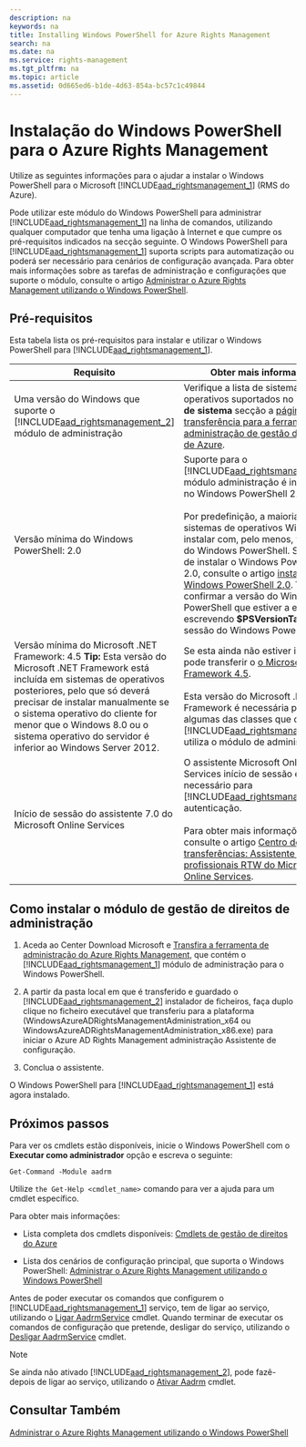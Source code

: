 ```yaml
---
description: na
keywords: na
title: Installing Windows PowerShell for Azure Rights Management
search: na
ms.date: na
ms.service: rights-management
ms.tgt_pltfrm: na
ms.topic: article
ms.assetid: 0d665ed6-b1de-4d63-854a-bc57c1c49844
---
```

# Instala&#231;&#227;o do Windows PowerShell para o Azure Rights Management
Utilize as seguintes informações para o ajudar a instalar o Windows PowerShell para o Microsoft [!INCLUDE[aad_rightsmanagement_1](../Token/aad_rightsmanagement_1_md.md)] (RMS do Azure).

Pode utilizar este módulo do Windows PowerShell para administrar [!INCLUDE[aad_rightsmanagement_1](../Token/aad_rightsmanagement_1_md.md)] na linha de comandos, utilizando qualquer computador que tenha uma ligação à Internet e que cumpre os pré-requisitos indicados na secção seguinte. O Windows PowerShell para [!INCLUDE[aad_rightsmanagement_1](../Token/aad_rightsmanagement_1_md.md)] suporta scripts para automatização ou poderá ser necessário para cenários de configuração avançada. Para obter mais informações sobre as tarefas de administração e configurações que suporte o módulo, consulte o artigo [Administrar o Azure Rights Management utilizando o Windows PowerShell](../Topic/Administering_Azure_Rights_Management_by_Using_Windows_PowerShell.md).

## Pré-requisitos
Esta tabela lista os pré-requisitos para instalar e utilizar o Windows PowerShell para [!INCLUDE[aad_rightsmanagement_1](../Token/aad_rightsmanagement_1_md.md)].

|Requisito|Obter mais informações|
|-------------|--------------------------|
|Uma versão do Windows que suporte o [!INCLUDE[aad_rightsmanagement_2](../Token/aad_rightsmanagement_2_md.md)] módulo de administração|Verifique a lista de sistemas operativos suportados no **requisitos de sistema** secção a [página de transferência para a ferramenta de administração de gestão de direitos de Azure](http://go.microsoft.com/fwlink/?LinkId=257721).|
|Versão mínima do Windows PowerShell: 2.0|Suporte para o [!INCLUDE[aad_rightsmanagement_2](../Token/aad_rightsmanagement_2_md.md)] módulo administração é introduzido no Windows PowerShell 2.0.<br /><br />Por predefinição, a maioria dos sistemas de operativos Windows instalar com, pelo menos, versão 2.0 do Windows PowerShell. Se precisar de instalar o Windows PowerShell 2.0, consulte o artigo [instalar o Windows PowerShell 2.0](http://msdn.microsoft.com/library/ff637750.aspx). **Tip:** Pode confirmar a versão do Windows PowerShell que estiver a executar, escrevendo **$PSVersionTable** numa sessão do Windows PowerShell.|
|Versão mínima do Microsoft .NET Framework: 4.5 **Tip:** Esta versão do Microsoft .NET Framework está incluída em sistemas de operativos posteriores, pelo que só deverá precisar de instalar manualmente se o sistema operativo do cliente for menor que o Windows 8.0 ou o sistema operativo do servidor é inferior ao Windows Server 2012.|Se esta ainda não estiver instalada, pode transferir o [o Microsoft .NET Framework 4.5](http://www.microsoft.com/download/details.aspx?id=30653).<br /><br />Esta versão do Microsoft .NET Framework é necessária para algumas das classes que o [!INCLUDE[aad_rightsmanagement_2](../Token/aad_rightsmanagement_2_md.md)] utiliza o módulo de administração.|
|Início de sessão do assistente 7.0 do Microsoft Online Services|O assistente Microsoft Online Services início de sessão é necessário para [!INCLUDE[aad_rightsmanagement_1](../Token/aad_rightsmanagement_1_md.md)] autenticação.<br /><br />Para obter mais informações, consulte o artigo [Centro de transferências: Assistente para IT profissionais RTW do Microsoft Online Services](http://www.microsoft.com/en-us/download/details.aspx?id=41950).|

## Como instalar o módulo de gestão de direitos de administração

1.  Aceda ao Center Download Microsoft e [Transfira a ferramenta de administração do Azure Rights Management](https://go.microsoft.com/fwlink/?LinkId=257721), que contém o [!INCLUDE[aad_rightsmanagement_1](../Token/aad_rightsmanagement_1_md.md)] módulo de administração para o Windows PowerShell.

2.  A partir da pasta local em que é transferido e guardado o [!INCLUDE[aad_rightsmanagement_2](../Token/aad_rightsmanagement_2_md.md)] instalador de ficheiros, faça duplo clique no ficheiro executável que transferiu para a plataforma (WindowsAzureADRightsManagementAdministration_x64 ou WindowsAzureADRightsManagementAdministration_x86.exe) para iniciar o Azure AD Rights Management administração Assistente de configuração.

3.  Conclua o assistente.

O Windows PowerShell para [!INCLUDE[aad_rightsmanagement_1](../Token/aad_rightsmanagement_1_md.md)] está agora instalado.

## Próximos passos
Para ver os cmdlets estão disponíveis, inicie o Windows PowerShell com o **Executar como administrador** opção e escreva o seguinte:

```
Get-Command -Module aadrm
```
Utilize `the Get-Help <cmdlet_name>` comando para ver a ajuda para um cmdlet específico.

Para obter mais informações:

-   Lista completa dos cmdlets disponíveis: [Cmdlets de gestão de direitos do Azure](https://msdn.microsoft.com/library/windowsazure/dn629398.aspx)

-   Lista dos cenários de configuração principal, que suporta o Windows PowerShell: [Administrar o Azure Rights Management utilizando o Windows PowerShell](../Topic/Administering_Azure_Rights_Management_by_Using_Windows_PowerShell.md)

Antes de poder executar os comandos que configurem o [!INCLUDE[aad_rightsmanagement_1](../Token/aad_rightsmanagement_1_md.md)] serviço, tem de ligar ao serviço, utilizando o [Ligar AadrmService](https://msdn.microsoft.com/library/windowsazure/dn629415.aspx) cmdlet. Quando terminar de executar os comandos de configuração que pretende, desligar do serviço, utilizando o [Desligar AadrmService](https://msdn.microsoft.com/library/windowsazure/dn629416.aspx) cmdlet.

> [!NOTE]
> Se ainda não ativado [!INCLUDE[aad_rightsmanagement_2](../Token/aad_rightsmanagement_2_md.md)], pode fazê-depois de ligar ao serviço, utilizando o [Ativar Aadrm](https://msdn.microsoft.com/library/windowsazure/dn629412.aspx) cmdlet.

## Consultar Também
[Administrar o Azure Rights Management utilizando o Windows PowerShell](../Topic/Administering_Azure_Rights_Management_by_Using_Windows_PowerShell.md)

